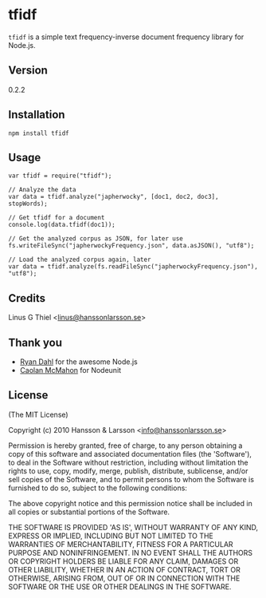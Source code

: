 tfidf
=====

`tfidf` is a simple text frequency-inverse document frequency library for Node.js.

## Version
0.2.2

## Installation

    npm install tfidf

## Usage
    var tfidf = require("tfidf");

    // Analyze the data
    var data = tfidf.analyze("japherwocky", [doc1, doc2, doc3], stopWords);

    // Get tfidf for a document
    console.log(data.tfidf(doc1));

    // Get the analyzed corpus as JSON, for later use
    fs.writeFileSync("japherwockyFrequency.json", data.asJSON(), "utf8");

    // Load the analyzed corpus again, later
    var data = tfidf.analyze(fs.readFileSync("japherwockyFrequency.json"), "utf8");

## Credits

Linus G Thiel &lt;linus@hanssonlarsson.se&gt;

## Thank you

- [Ryan Dahl](http://github.com/ry) for the awesome Node.js
- [Caolan McMahon](http://github.com/caolan) for Nodeunit

## License 

(The MIT License)

Copyright (c) 2010 Hansson &amp; Larsson &lt;info@hanssonlarsson.se&gt;

Permission is hereby granted, free of charge, to any person obtaining
a copy of this software and associated documentation files (the
'Software'), to deal in the Software without restriction, including
without limitation the rights to use, copy, modify, merge, publish,
distribute, sublicense, and/or sell copies of the Software, and to
permit persons to whom the Software is furnished to do so, subject to
the following conditions:

The above copyright notice and this permission notice shall be
included in all copies or substantial portions of the Software.

THE SOFTWARE IS PROVIDED 'AS IS', WITHOUT WARRANTY OF ANY KIND,
EXPRESS OR IMPLIED, INCLUDING BUT NOT LIMITED TO THE WARRANTIES OF
MERCHANTABILITY, FITNESS FOR A PARTICULAR PURPOSE AND NONINFRINGEMENT.
IN NO EVENT SHALL THE AUTHORS OR COPYRIGHT HOLDERS BE LIABLE FOR ANY
CLAIM, DAMAGES OR OTHER LIABILITY, WHETHER IN AN ACTION OF CONTRACT,
TORT OR OTHERWISE, ARISING FROM, OUT OF OR IN CONNECTION WITH THE
SOFTWARE OR THE USE OR OTHER DEALINGS IN THE SOFTWARE.
